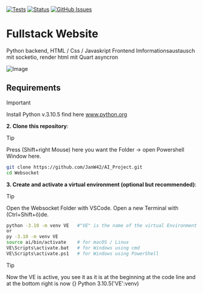 [![Tests](https://pypi-camo.freetls.fastly.net/bdbd035da2ab4288a104e1bea66187e52fa0c51b/68747470733a2f2f6769746875622e636f6d2f6d6174706c6f746c69622f6d6174706c6f746c69622f776f726b666c6f77732f54657374732f62616467652e737667)](https://github.com/JanW42/Websocket/pulls)
[![Status](https://pypi-camo.freetls.fastly.net/5d2da640fa2fb42f1cab6f8bf77084d0e539d17f/68747470733a2f2f696d672e736869656c64732e696f2f707970692f7374617475732f5370656563685265636f676e6974696f6e2e737667)](https://github.com/JanW42/Websocket/issues)
[![GitHub Issues](https://pypi-camo.freetls.fastly.net/52bea5a66ac819c8d1c22a8ef9f2075d7b153a03/68747470733a2f2f696d672e736869656c64732e696f2f62616467652f69737375655f747261636b696e672d6769746875622d626c75652e737667)](https://github.com/JanW42/Websocket/issues)

# Fullstack Website
Python backend, HTML / Css / Javaskript Frontend
Imformationsaustausch mit socketio, render html mit Quart asyncron

![Image](https://github.com/user-attachments/assets/e8757793-3358-46bd-b524-ead8d1421250)

## Requirements
> [!IMPORTANT]
> Install Python v.3.10.5 find here www.python.org

**2. Clone this repository**:
> [!TIP]
> Press (Shift+right Mouse) here you want the Folder -> open Powershell Window here.

```bash
git clone https://github.com/JanW42/AI_Project.git
cd Websocket
```
**3. Create and activate a virtual environment (optional but recommended)**:
> [!TIP]
> Open the Websocket Folder with VSCode.
> Open a new Terminal with (Ctrl+Shift+ö)de.

```bash
python -3.10 -m venv VE   #"VE" is the name of the virtual Environment
or
py -3.10 -m venv VE
source ai/bin/activate    # for macOS / Linux
VE\Scripts\activate.bat   # for Windows using cmd
VE\Scripts\activate.ps1   # for Windows using PowerShell
```
> [!TIP]
> Now the VE is active, you see it as it is at the beginning at the code line and
> at the bottom right is now {} Python 3.10.5('VE':venv)